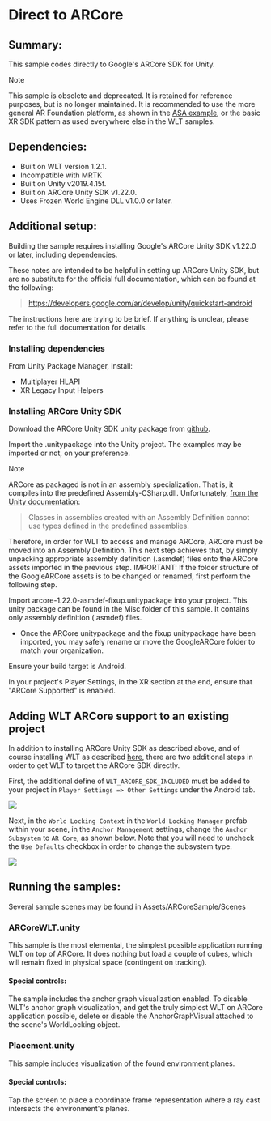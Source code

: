 # Direct to ARCore

## Summary:

This sample codes directly to Google's ARCore SDK for Unity.

> [!NOTE] 
> This sample is obsolete and deprecated. It is retained for reference purposes, but is no longer maintained. It is recommended to use the more general AR Foundation platform, as shown in the [ASA example](../../ASA/ASA.md), or the basic XR SDK pattern as used everywhere else in the WLT samples.

## Dependencies:
* Built on WLT version 1.2.1.
* Incompatible with MRTK
* Built on Unity v2019.4.15f.
* Built on ARCore Unity SDK v1.22.0.
* Uses Frozen World Engine DLL v1.0.0 or later.

## Additional setup:

Building the sample requires installing Google's ARCore Unity SDK v1.22.0 or later, including dependencies.

These notes are intended to be helpful in setting up ARCore Unity SDK, but are no substitute for the official full documentation, which can be found at the following:

> https://developers.google.com/ar/develop/unity/quickstart-android

The instructions here are trying to be brief. If anything is unclear, please refer to the full documentation for details.

### Installing dependencies

From Unity Package Manager, install:

* Multiplayer HLAPI
* XR Legacy Input Helpers

### Installing ARCore Unity SDK

Download the ARCore Unity SDK unity package from [github](https://github.com/google-ar/arcore-unity-sdk/releases).

Import the .unitypackage into the Unity project. The examples may be imported or not, on your preference.

> [!NOTE]
> ARCore as packaged is not in an assembly specialization. That is, it compiles into the predefined Assembly-CSharp.dll. Unfortunately, [from the Unity documentation](https://docs.unity3d.com/Manual/ScriptCompilationAssemblyDefinitionFiles.html):
>> Classes in assemblies created with an Assembly Definition cannot use types defined in the predefined assemblies.
>
> Therefore, in order for WLT to access and manage ARCore, ARCore must be moved into an Assembly Definition.
> This next step achieves that, by simply unpacking appropriate assembly definition (.asmdef) files onto the ARCore assets imported in the previous step.
> IMPORTANT: If the folder structure of the GoogleARCore assets is to be changed or renamed, first perform the following step.
 
Import arcore-1.22.0-asmdef-fixup.unitypackage into your project. This unity package can be found in the Misc folder of this sample. It contains only assembly definition (.asmdef) files.

* Once the ARCore unitypackage and the fixup unitypackage have been imported, you may safely rename or move the GoogleARCore folder to match your organization.

Ensure your build target is Android.

In your project's Player Settings, in the XR section at the end, ensure that "ARCore Supported" is enabled.

## Adding WLT ARCore support to an existing project

In addition to installing ARCore Unity SDK as described above, and of course installing WLT as described [here](), there are two additional steps in order to get WLT to target the ARCore SDK directly.

First, the additional define of `WLT_ARCORE_SDK_INCLUDED` must be added to your project in `Player Settings => Other Settings` under the Android tab. 

<img src="~/DocGen/Images/ARCore/ARCoreDefine.PNG">

Next, in the `World Locking Context` in the `World Locking Manager` prefab within your scene, in the `Anchor Management` settings, change the `Anchor Subsystem` to `AR Core`, as shown below. Note that you will need to uncheck the `Use Defaults` checkbox in order to change the subsystem type.

<img src="~/DocGen/Images/ARCore/ARCoreSubsystem.PNG">

## Running the samples:

Several sample scenes may be found in Assets/ARCoreSample/Scenes

### ARCoreWLT.unity

This sample is the most elemental, the simplest possible application running WLT on top of ARCore. It does nothing but load a couple of cubes, which will remain fixed in physical space (contingent on tracking). 

#### Special controls:

The sample includes the anchor graph visualization enabled. To disable WLT's anchor graph visualization, and get the truly simplest WLT on ARCore application possible, delete or disable the AnchorGraphVisual attached to the scene's WorldLocking object.

### Placement.unity

This sample includes visualization of the found environment planes. 

#### Special controls:

Tap the screen to place a coordinate frame representation where a ray cast intersects the environment's planes.
